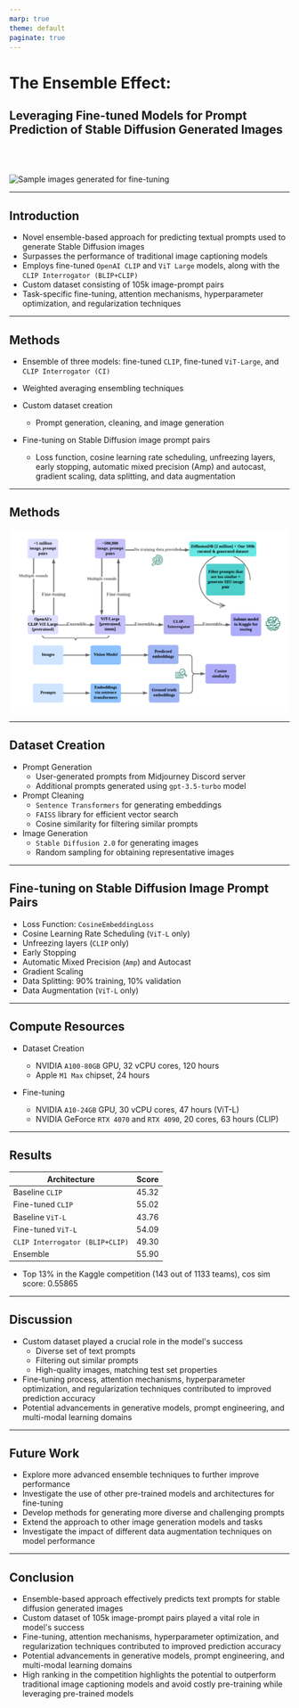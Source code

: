 ```yaml
---
marp: true
theme: default
paginate: true
---
```


# The Ensemble Effect:
## Leveraging Fine-tuned Models for Prompt Prediction of Stable Diffusion Generated Images
\
\
\
![Sample images generated for fine-tuning](./examples.png)


---

## Introduction

- Novel ensemble-based approach for predicting textual prompts used to generate Stable Diffusion images
- Surpasses the performance of traditional image captioning models
- Employs fine-tuned `OpenAI CLIP` and `ViT Large` models, along with the `CLIP Interrogator (BLIP+CLIP)`
- Custom dataset consisting of 105k image-prompt pairs
- Task-specific fine-tuning, attention mechanisms, hyperparameter optimization, and regularization techniques

---

## Methods

- Ensemble of three models: fine-tuned `CLIP`, fine-tuned `ViT-Large`, and `CLIP Interrogator (CI)`
  
- Weighted averaging ensembling techniques

- Custom dataset creation
  - Prompt generation, cleaning, and image generation
  
- Fine-tuning on Stable Diffusion image prompt pairs
  - Loss function, cosine learning rate scheduling, unfreezing layers, early stopping, automatic mixed precision (Amp) and autocast, gradient scaling, data splitting, and data augmentation

---
## Methods

![Pipeline width:900px](./pipeline.png)

---

## Dataset Creation

- Prompt Generation
  - User-generated prompts from Midjourney Discord server
  - Additional prompts generated using `gpt-3.5-turbo` model
- Prompt Cleaning
  - `Sentence Transformers` for generating embeddings
  - `FAISS` library for efficient vector search
  - Cosine similarity for filtering similar prompts
- Image Generation
  - `Stable Diffusion 2.0` for generating images
  - Random sampling for obtaining representative images

---

## Fine-tuning on Stable Diffusion Image Prompt Pairs

- Loss Function: `CosineEmbeddingLoss`
- Cosine Learning Rate Scheduling (`ViT-L` only)
- Unfreezing layers (`CLIP` only)
- Early Stopping
- Automatic Mixed Precision (`Amp`) and Autocast
- Gradient Scaling
- Data Splitting: 90% training, 10% validation
- Data Augmentation (`ViT-L` only)

---

## Compute Resources

- Dataset Creation
  - NVIDIA `A100-80GB` GPU, 32 vCPU cores, 120 hours
  - Apple `M1 Max` chipset, 24 hours 
  
- Fine-tuning
  - NVIDIA `A10-24GB` GPU, 30 vCPU cores, 47 hours (ViT-L)
  - NVIDIA GeForce `RTX 4070` and `RTX 4090`, 20 cores, 63 hours (CLIP)

---

## Results

| Architecture                | Score |
|-----------------------------|-------|
| Baseline `CLIP`               | 45.32 |
| Fine-tuned `CLIP`             | 55.02 |
| Baseline `ViT-L`              | 43.76 |
| Fine-tuned `ViT-L`            | 54.09 |
| `CLIP Interrogator (BLIP+CLIP)` | 49.30 |
| Ensemble                    | 55.90 |

- Top 13% in the Kaggle competition (143 out of 1133 teams), cos sim score: 0.55865

---

## Discussion

- Custom dataset played a crucial role in the model's success
  - Diverse set of text prompts
  - Filtering out similar prompts
  - High-quality images, matching test set properties
- Fine-tuning process, attention mechanisms, hyperparameter optimization, and regularization techniques contributed to improved prediction accuracy
- Potential advancements in generative models, prompt engineering, and multi-modal learning domains

---

## Future Work

- Explore more advanced ensemble techniques to further improve performance
- Investigate the use of other pre-trained models and architectures for fine-tuning
- Develop methods for generating more diverse and challenging prompts
- Extend the approach to other image generation models and tasks
- Investigate the impact of different data augmentation techniques on model performance

---

## Conclusion

- Ensemble-based approach effectively predicts text prompts for stable diffusion generated images
- Custom dataset of 105k image-prompt pairs played a vital role in model's success
- Fine-tuning, attention mechanisms, hyperparameter optimization, and regularization techniques contributed to improved prediction accuracy
- Potential advancements in generative models, prompt engineering, and multi-modal learning domains
- High ranking in the competition highlights the potential to outperform traditional image captioning models and avoid costly pre-training while leveraging pre-trained models